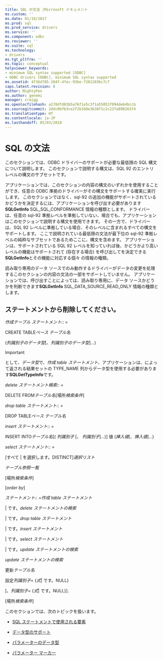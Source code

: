 ```yaml
---
title: SQL の文法 |Microsoft ドキュメント
ms.custom: ''
ms.date: 01/19/2017
ms.prod: sql
ms.prod_service: drivers
ms.service: ''
ms.component: odbc
ms.reviewer: ''
ms.suite: sql
ms.technology:
- drivers
ms.tgt_pltfrm: ''
ms.topic: conceptual
helpviewer_keywords:
- minimum SQL syntax supported [ODBC]
- ODBC drivers [ODBC], minimum SQL syntax supported
ms.assetid: 4f36d785-104f-4fec-93be-f201203bc7c7
caps.latest.revision: 6
author: MightyPen
ms.author: genemi
manager: craigg
ms.openlocfilehash: a170dfd83b5a76f1e5c3f1a550537094de64bccb
ms.sourcegitcommit: 2ddc0bfb3ce2f2b160e3638f1c2c237a898263f4
ms.translationtype: HT
ms.contentlocale: ja-JP
ms.lasthandoff: 05/03/2018
---
```

# <a name="sql-minimum-grammar"></a>SQL の文法
このセクションでは、ODBC ドライバーのサポートが必要な最低限の SQL 構文について説明します。 このセクションで説明する構文は、SQL 92 のエントリ レベルの構文のサブセットです。  
  
 アプリケーションでは、このセクションの内容の構文のいずれかを使用することができ、任意の ODBC 準拠のドライバーがその構文をサポートする確実に実行します。 このセクションではなく、sql-92 の追加の機能がサポートされているかどうかを決定するには、アプリケーションを呼び出す必要があります**SQLGetInfo** SQL_SQL_CONFORMANCE 情報の種類とします。 ドライバーは、任意の sql-92 準拠レベルを準拠していない、場合でも、アプリケーションはこのセクションで説明する構文を使用できます。 その一方で、ドライバーは、SQL 92 レベルに準拠している場合、そのレベルに含まれるすべての構文をサポートします。 ここで説明されている最低限の文法が最下位の sql-92 準拠レベルの純粋なサブセットであるためここに、構文を含めます。 アプリケーションは、サポートされている SQL 92 レベルを知っていれば後、かどうかより高いレベルの機能はサポートされて (存在する場合) を呼び出してを決定できる**SQLGetInfo**とその機能に対応する個々 の情報の種類。  
  
 読み取り専用のデータ ソースでのみ動作するドライバーがデータの変更を処理するこのセクションの内容の文法の一部をサポートしていません。 アプリケーションでは、呼び出すことによっては、読み取り専用に、データ ソースかどうかを判断できます**SQLGetInfo** SQL_DATA_SOURCE_READ_ONLY 情報の種類とします。  
  
## <a name="statement"></a>ステートメントから削除してください。  
 *作成テーブル ステートメント*:: =  
  
 CREATE TABLE*ベース テーブル名*  
  
 (*列識別子のデータ型*[*、列識別子のデータ型*]...)  
  
> [!IMPORTANT]  
>  として、*データ型*で、*作成 table ステートメント*、アプリケーションは、によって返される結果セットの TYPE_NAME 列からデータ型を使用する必要があります**SQLGetTypeInfo**です。  
  
 *delete ステートメント検索*:: =  
  
 DELETE FROM*テーブル名*[場所*検索条件*]  
  
 *drop table ステートメント*:: =  
  
 DROP TABLE*ベース テーブル名*  
  
 *insert ステートメント*:: =  
  
 INSERT INTO*テーブル名*[( *列識別子* [、 *列識別子*]...)]     値 (*挿入値*[、*挿入値*]...)  
  
 *select ステートメント*:: =  
  
 [すべて &#124; を選択します。DISTINCT]*選択リスト*  
  
 *テーブル参照一覧*  
  
 [場所*検索条件*]  
  
 [*order by*]  
  
 *ステートメント*:: =*作成 table ステートメント*  
  
 &#124; です。*delete ステートメントの検索*  
  
 &#124; です。*drop table ステートメント*  
  
 &#124; です。*insert ステートメント*  
  
 &#124; です。*select ステートメント*  
  
 &#124; です。*update ステートメントの検索*  
  
 *update ステートメントの検索*  
  
 更新*テーブル名*  
  
 設定*列識別子*= {*式*&#124; です。NULL}  
  
 [、*列識別子*= {*式*&#124; です。NULL}].  
  
 [場所*検索条件*]  
  
 このセクションでは、次のトピックを扱います。  
  
-   [SQL ステートメントで使用される要素](../../../odbc/reference/appendixes/elements-used-in-sql-statements.md)  
  
-   [データ型のサポート](../../../odbc/reference/appendixes/data-type-support.md)  
  
-   [パラメーターのデータ型](../../../odbc/reference/appendixes/parameter-data-types.md)  
  
-   [パラメーター マーカー](../../../odbc/reference/appendixes/parameter-markers.md)

